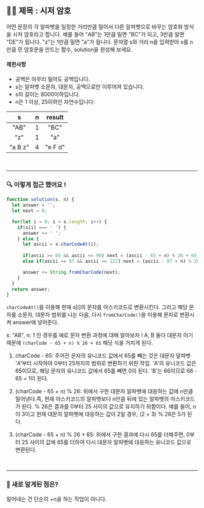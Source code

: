 ## ✍🏻 제목 : 시저 암호
어떤 문장의 각 알파벳을 일정한 거리만큼 밀어서 다른 알파벳으로 바꾸는 암호화 방식을 시저 암호라고 합니다. 예를 들어 "AB"는 1만큼 밀면 "BC"가 되고, 3만큼 밀면 "DE"가 됩니다. "z"는 1만큼 밀면 "a"가 됩니다. 문자열 s와 거리 n을 입력받아 s를 n만큼 민 암호문을 만드는 함수, solution을 완성해 보세요.

#### 제한사항
- 공백은 아무리 밀어도 공백입니다.
- s는 알파벳 소문자, 대문자, 공백으로만 이루어져 있습니다.
- s의 길이는 8000이하입니다.
- n은 1 이상, 25이하인 자연수입니다.

|s|n|result|
|:------:|:----:|:----:|
|"AB"|1|"BC"|
|"z"|1|"a"|
|"a B z"|4|"e F d"|

</br>

---

### 🔍 이렇게 접근 했어요 !

```javascript
function solution(s, n) {
  let answer = '';
  let next = 0;

  for(let i = 0; i < s.length; i++) {
    if(s[i] === ' ') {
      answer += ' ';
    } else {
      let ascii = s.charCodeAt(i);
      
      if(ascii >= 65 && ascii <= 90) next = (ascii - 65 + n) % 26 + 65; // 알파벳 대문자
      else if(ascii >= 97 && ascii <= 122) next = (ascii - 97 + n) % 26 + 97; // 알파벳 소문자

      answer += String.fromCharCode(next);
    }
  }
  return answer;
}
```
`charCodeAt()`을 이용해 현재 s[i]의 문자를 아스키코드로 변환시킨다. 그리고 해당 문자를 소문자, 대문자 범위를 나눈 다음, 다시 `fromCharCode()`을 이용해 문자로 변환시켜 answer에 넣어준다.

s: "AB", n: 1 인 경우를 예로 문자 변환 과정에 대해 알아보자 !
A, B 둘다 대문자 이기 때문에 `(charCode - 65 + n) % 26 + 65` 해당 식을 거치게 된다.

1. charCode - 65: 주어진 문자의 유니코드 값에서 65를 빼는 것은 대문자 알파벳 'A'부터 시작하여 0부터 25까지의 범위로 변환하기 위한 작업. 'A'의 유니코드 값은 65이므로, 해당 문자의 유니코드 값에서 65를 빼면 0이 된다. 'B'는 66이므로 66 - 65 = 1이 된다.

2. (charCode - 65 + n) % 26: 위에서 구한 대문자 알파벳에 대응하는 값에 n만큼 밀어낸다.즉, 현재 아스키코드의 알파벳보다 n만큼 뒤에 있는 알파벳의 아스키코드가 된다. % 26은 결과를 0부터 25 사이의 값으로 유지하기 위함이다. 예를 들어, n이 3이고 현재 대문자 알파벳에 대응하는 값이 2일 경우, (2 + 3) % 26은 5가 된다.

3. (charCode - 65 + n) % 26 + 65: 위에서 구한 결과에 다시 65를 더해주면, 0부터 25 사이의 값에 65를 더하여 다시 대문자 알파벳에 대응하는 유니코드 값으로 변환된다.

</br>

---

### 🎉 새로 알게된 점은?
밀어내는 건 단순히 +n을 하는 작업이 아니다.